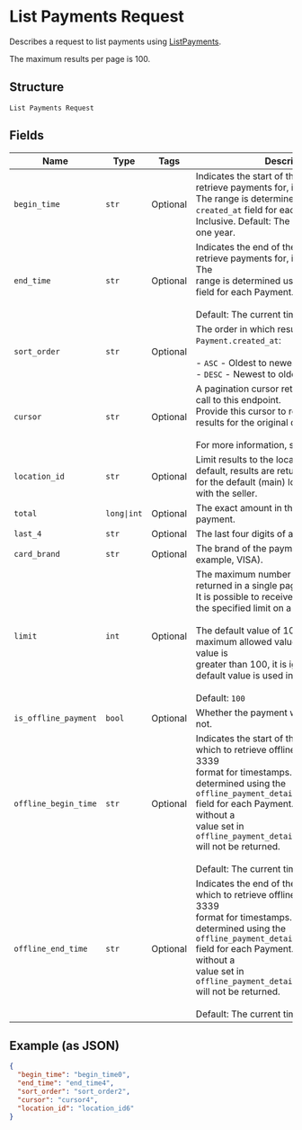 
# List Payments Request

Describes a request to list payments using
[ListPayments](../../doc/api/payments.md#list-payments).

The maximum results per page is 100.

## Structure

`List Payments Request`

## Fields

| Name | Type | Tags | Description |
|  --- | --- | --- | --- |
| `begin_time` | `str` | Optional | Indicates the start of the time range to retrieve payments for, in RFC 3339 format.  <br>The range is determined using the `created_at` field for each Payment.<br>Inclusive. Default: The current time minus one year. |
| `end_time` | `str` | Optional | Indicates the end of the time range to retrieve payments for, in RFC 3339 format.  The<br>range is determined using the `created_at` field for each Payment.<br><br>Default: The current time. |
| `sort_order` | `str` | Optional | The order in which results are listed by `Payment.created_at`:<br><br>- `ASC` - Oldest to newest.<br>- `DESC` - Newest to oldest (default). |
| `cursor` | `str` | Optional | A pagination cursor returned by a previous call to this endpoint.<br>Provide this cursor to retrieve the next set of results for the original query.<br><br>For more information, see [Pagination](https://developer.squareup.com/docs/build-basics/common-api-patterns/pagination). |
| `location_id` | `str` | Optional | Limit results to the location supplied. By default, results are returned<br>for the default (main) location associated with the seller. |
| `total` | `long\|int` | Optional | The exact amount in the `total_money` for a payment. |
| `last_4` | `str` | Optional | The last four digits of a payment card. |
| `card_brand` | `str` | Optional | The brand of the payment card (for example, VISA). |
| `limit` | `int` | Optional | The maximum number of results to be returned in a single page.<br>It is possible to receive fewer results than the specified limit on a given page.<br><br>The default value of 100 is also the maximum allowed value. If the provided value is<br>greater than 100, it is ignored and the default value is used instead.<br><br>Default: `100` |
| `is_offline_payment` | `bool` | Optional | Whether the payment was taken offline or not. |
| `offline_begin_time` | `str` | Optional | Indicates the start of the time range for which to retrieve offline payments, in RFC 3339<br>format for timestamps. The range is determined using the<br>`offline_payment_details.client_created_at` field for each Payment. If set, payments without a<br>value set in `offline_payment_details.client_created_at` will not be returned.<br><br>Default: The current time. |
| `offline_end_time` | `str` | Optional | Indicates the end of the time range for which to retrieve offline payments, in RFC 3339<br>format for timestamps. The range is determined using the<br>`offline_payment_details.client_created_at` field for each Payment. If set, payments without a<br>value set in `offline_payment_details.client_created_at` will not be returned.<br><br>Default: The current time. |

## Example (as JSON)

```json
{
  "begin_time": "begin_time0",
  "end_time": "end_time4",
  "sort_order": "sort_order2",
  "cursor": "cursor4",
  "location_id": "location_id6"
}
```

